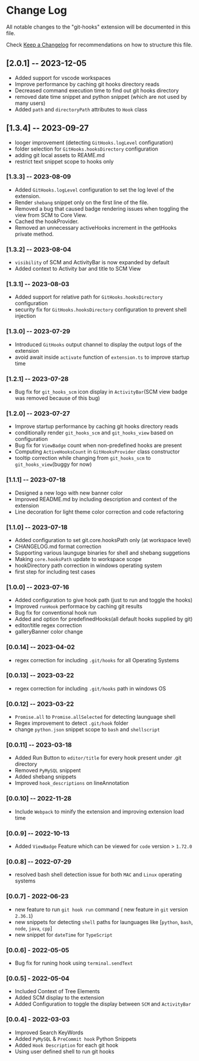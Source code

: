 # Change Log

All notable changes to the "git-hooks" extension will be documented in this file.

Check [Keep a Changelog](http://keepachangelog.com/) for recommendations on how to structure this file.

## [2.0.1] -- 2023-12-05
- Added support for vscode workspaces
- Improve performance by caching git hooks directory reads
- Decreased command execution time to find out git hooks directory
- removed date time snippet and python snippet (which are not used by many users)
- Added `path` and `directoryPath` attributes to `Hook` class

## [1.3.4] -- 2023-09-27
- looger improvement (detecting `GitHooks.logLevel` configuration)
- folder selection for `GitHooks.hooksDirectory` configuration
- adding git local assets to REAME.md
- restrict text snippet scope to hooks only

### [1.3.3] -- 2023-08-09
- Added `GitHooks.logLevel` configuration to set the log level of the extension.
- Render `shebang` snippet only on the first line of the file.
- Removed a bug that caused badge rendering issues when toggling the view from SCM to Core View.
- Cached the hookProvider.
- Removed an unnecessary activeHooks increment in the getHooks private method.

### [1.3.2] -- 2023-08-04
- `visibility` of SCM and ActivityBar is now expanded by default
- Added context to Activity bar and title to SCM View

### [1.3.1] -- 2023-08-03
- Added support for relative path for `GitHooks.hooksDirectory` configuration
- security fix for `GitHooks.hooksDirectory` configuration to prevent shell injection

### [1.3.0] -- 2023-07-29
- Introduced `GitHooks` output channel to display the output logs of the extension
- avoid await inside `activate` function of `extension.ts` to improve startup time

### [1.2.1] -- 2023-07-28
- Bug fix for `git_hooks_scm` icon display in `ActivityBar`(SCM view badge was removed because of this bug)

### [1.2.0] -- 2023-07-27
- Improve startup performance by caching git hooks directory reads
- conditionally render `git_hooks_scm` and `git_hooks_view` based on configuration
- Bug fix for `ViewBadge` count when non-predefined hooks are present
- Computing `ActiveHooksCount` in `GitHooksProvider` class constructor
- tooltip correction while changing from `git_hooks_scm` to `git_hooks_view`(buggy for now)

### [1.1.1] -- 2023-07-18
- Designed a new logo with new banner color
- Improved README.md by including description and context of the extension
- Line decoration for light theme color correction and code refactoring

### [1.1.0] -- 2023-07-18
- Added configuration to set git.core.hooksPath only (at workspace level)
- CHANGELOG.md format correction
- Supporting various launguge binaries for shell and shebang suggetions
- Making `core.hooksPath` update to workspace scope
- hookDirectory path correction in windows operating system
- first step for including test cases

### [1.0.0] -- 2023-07-16
- Added configuration to give hook path (just to run and toggle the hooks)
- Improved `runHook` performace by caching git results
- Bug fix for conventional hook run
- Added and option for predefinedHooks(all default hooks supplied by git)
- editor/title regex correction
- galleryBanner color change

### [0.0.14] -- 2023-04-02
- regex correction for including `.git/hooks` for all Operating Systems

### [0.0.13] -- 2023-03-22
- regex correction for including `.git/hooks` path in windows OS

### [0.0.12] -- 2023-03-22
- `Promise.all` to `Promise.allSelected` for detecting launguage shell
- Regex improvement to detect `.git/hook` folder
- change `python.json` snippet scope to `bash` and `shellscript`

### [0.0.11] -- 2023-03-18
- Added Run Button to `editor/title` for every hook present under .git directory
- Removed `PyMySQL` snippent
- Added shebang snippets
- Improved `hook_descriptions` on lineAnnotation

### [0.0.10] -- 2022-11-28
- Include `Webpack` to minify the extension and improving extension load time

### [0.0.9] -- 2022-10-13
- Added `ViewBadge` Feature which can be viewed for `code` version > `1.72.0`

### [0.0.8] -- 2022-07-29
- resolved bash shell detection issue for both `MAC` and `Linux` operating systems

### [0.0.7] - 2022-06-23
- new feature to run `git hook run` command ( new feature in `git` version `2.36.1`)
- new snippets for detecting `shell` paths for launguages like [`python`, `bash`, `node`, `java`, `cpp`]
- new snippet for `dateTime` for `TypeScript`

### [0.0.6] - 2022-05-05
- Bug fix for runing hook using `terminal.sendText`

### [0.0.5] - 2022-05-04
- Included Context of Tree Elements
- Added SCM display to the extension
- Added Configuration to toggle the display between `SCM` and `ActivityBar`

### [0.0.4] - 2022-03-03
- Improved Search KeyWords
- Added `PyMySQL` & `PreCommit hook` Python Snippets
- Added `Hook Description` for each git hook
- Using user defined shell to run git hooks